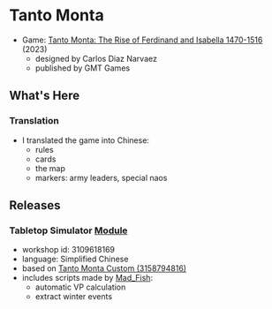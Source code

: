 # Tanto Monta

- Game: [Tanto Monta: The Rise of Ferdinand and Isabella 1470-1516](https://www.gmtgames.com/p-884-tanto-monta-the-rise-of-ferdinand-and-isabella.aspx) (2023)
  - designed by Carlos Diaz Narvaez
  - published by GMT Games

## What's Here

### Translation

- I translated the game into Chinese:
  - rules
  - cards
  - the map
  - markers: army leaders, special naos

## Releases

### Tabletop Simulator [Module](https://steamcommunity.com/sharedfiles/filedetails/?id=3109618169)

- workshop id: 3109618169
- language: Simplified Chinese
- based on [Tanto Monta Custom (3158794816)](https://steamcommunity.com/sharedfiles/filedetails/?id=3158794816)
- includes scripts made by [Mad_Fish](https://steamcommunity.com/profiles/76561199085298924/myworkshopfiles/):
  - automatic VP calculation
  - extract winter events
